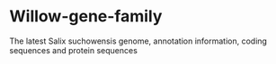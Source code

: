 # Willow-gene-family
The latest Salix suchowensis genome, annotation information, coding sequences  and protein sequences
